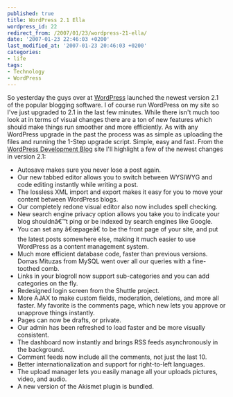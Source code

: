 ```yaml
---
published: true
title: WordPress 2.1 Ella
wordpress_id: 22
redirect_from: /2007/01/23/wordpress-21-ella/
date: '2007-01-23 22:46:03 +0200'
last_modified_at: '2007-01-23 20:46:03 +0200'
categories:
- life
tags:
- Technology
- WordPress
---
```

So yesterday the guys over at <a href="http://wordpress.org">WordPress</a> launched the newest version 2.1 of the popular blogging software. I of course run WordPress on my site so I've just upgraded to 2.1 in the last few minutes. While there isn't much too look at in terms of visual changes there are a ton of new features which should make things run smoother and more efficiently. 
As with any WordPress upgrade in the past the process was as simple as uploading the files and running the 1-Step upgrade script. Simple, easy and fast.
From the <a href="http://wordpress.org/development/2007/01/ella-21/">WordPress Development Blog</a> site I'll highlight a few of the newest changes in version 2.1:
<!--more-->
<ul>
<li>Autosave makes sure you never lose a post again.
<li>Our new tabbed editor allows you to switch between WYSIWYG and code editing instantly while writing a post.
<li>The lossless XML import and export makes it easy for you to move your content between WordPress blogs.
<li>Our completely redone visual editor also now includes spell checking.
<li>New search engine privacy option allows you take you to indicate your blog shouldn&acirc;&euro;&trade;t ping or be indexed by search engines like Google.
<li>You can set any &acirc;&euro;&oelig;page&acirc;&euro; to be the front page of your site, and put the latest posts somewhere else, making it much easier to use WordPress as a content management system.
<li>Much more efficient database code, faster than previous versions. Domas Mituzas from MySQL went over all our queries with a fine-toothed comb.
<li>Links in your blogroll now support sub-categories and you can add categories on the fly.
<li>Redesigned login screen from the Shuttle project.
<li>More AJAX to make custom fields, moderation, deletions, and more all faster. My favorite is the comments page, which new lets you approve or unapprove things instantly.
<li>Pages can now be drafts, or private.
<li>Our admin has been refreshed to load faster and be more visually consistent.
<li>The dashboard now instantly and brings RSS feeds asynchronously in the background.
<li>Comment feeds now include all the comments, not just the last 10.
<li>Better internationalization and support for right-to-left languages.
<li>The upload manager lets you easily manage all your uploads pictures, video, and audio.
<li>A new version of the Akismet plugin is bundled.
</ul>
